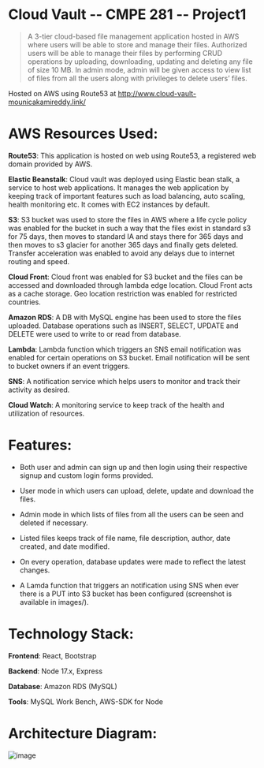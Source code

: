 # Cloud Vault -- CMPE 281 -- Project1

> A 3-tier cloud-based file management application hosted in AWS where users will be able to store and manage their files. Authorized users will be able to manage their files by performing CRUD operations by uploading, downloading, updating and deleting any file of size 10 MB. In admin mode, admin will be given access to view list of files from all the users along with privileges to delete users’ files.

Hosted on AWS using Route53 at http://www.cloud-vault-mounicakamireddy.link/

# AWS Resources Used:

**Route53**: This application is hosted on web using Route53, a registered web domain provided by AWS.

**Elastic Beanstalk**: Cloud vault was deployed using Elastic bean stalk, a service to host web applications. It manages the web application by keeping track of important features such as load balancing, auto scaling, health monitoring etc. It comes with EC2 instances by default.

**S3**: S3 bucket was used to store the files in AWS where a life cycle policy was enabled for the bucket in such a way that the files exist in standard s3 for 75 days, then moves to standard IA and stays there for 365 days and then moves to s3 glacier for another 365 days and finally gets deleted. Transfer acceleration was enabled to avoid any delays due to internet routing and speed.

**Cloud Front**: Cloud front was enabled for S3 bucket and the files can be accessed and downloaded through lambda edge location. Cloud Front acts as a cache storage. Geo location restriction was enabled for restricted countries.

**Amazon RDS**: A DB with MySQL engine has been used to store the files uploaded. Database operations such as INSERT, SELECT, UPDATE and DELETE were used to write to or read from database.

**Lambda**: Lambda function which triggers an SNS email notification was enabled for certain operations on S3 bucket. Email notification will be sent to bucket owners if an event triggers.

**SNS**: A notification service which helps users to monitor and track their activity as desired.

**Cloud Watch**: A monitoring service to keep track of the health and utilization of resources.

# Features:

- Both user and admin can sign up and then login using their respective signup and custom login forms provided.

- User mode in which users can upload, delete, update and download the files.

- Admin mode in which lists of files from all the users can be seen and deleted if necessary.

- Listed files keeps track of file name, file description, author, date created, and date modified.

- On every operation, database updates were made to reflect the latest changes.

- A Lamda function that triggers an notification using SNS when ever there is a PUT into S3 bucket has been configured (screenshot is available in images/).

# Technology Stack:

**Frontend**: React, Bootstrap

**Backend**: Node 17.x, Express

**Database**: Amazon RDS (MySQL)

**Tools**: MySQL Work Bench, AWS-SDK for Node

# Architecture Diagram:

![image](https://user-images.githubusercontent.com/27188674/138378368-663e5e3d-ce60-424f-9260-1d15994c46da.png)








